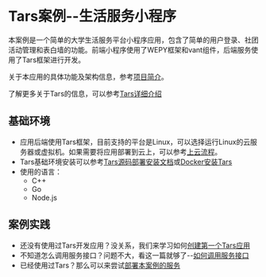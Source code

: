 # Tars案例--生活服务小程序

本案例是一个简单的大学生活服务平台小程序应用，包含了简单的用户登录、社团活动管理和表白墙的功能。前端小程序使用了WEPY框架和vant组件，后端服务使用了Tars框架进行开发。

关于本应用的具体功能及架构信息，参考[项目简介](/docs/Introduction.md)。

了解更多关于Tars的信息，可以参考[Tars详细介绍](https://github.com/TarsCloud/Tars/blob/master/README.zh.md)

## 基础环境
* 应用后端使用Tars框架，目前支持的平台是Linux，可以选择运行Linux的云服务器或虚拟机。如果需要将应用部署到云上，可以参考[上云流程](/docs/CloudMigration.md)。
* Tars基础环境安装可以参考[Tars源码部署安装文档](https://tarscloud.github.io/TarsDocs/rumen/an-zhuang/)或[Docker安装Tars](https://tarscloud.github.io/TarsDocs/rumen/an-zhuang/docker.html)
* 使用的语言：
    * C++
    * Go
    * Node.js

## 案例实践
- 还没有使用过Tars开发应用？没关系，我们来学习如何[创建第一个Tars应用](/docs/QuickStart.md)
- 不知道怎么调用服务接口？问题不大，看这一篇就够了--[如何调用服务接口](/docs/HowToUseRPC.md)
- 已经使用过Tars？那么可以来尝试[部署本案例的服务](/docs/DeployDemo.md)

<!-- ## 目录
## <a id="tarsgo-installation"></a> Tars Go安装
### <a id="install-go"></a>Go环境安装
https://golang.org/doc/install  下载其中：Linux  X86 64位版本

Go下载和解压
- 下载go1.13.1.linux-amd64.tar.gz 

```sh
wget https://dl.google.com/go/go1.13.1.linux-amd64.tar.gz
```

- 然后：
```sh
mkdir -p /usr/local/go
cd /usr/local
tar -C /usr/local -xzf go1.13.1.linux-amd64.tar.gz
```


配置环境变量
- 在/etc/profile中，增加：
```vim
export PATH=$PATH:/usr/local/go/bin 
export GOPATH=$HOME/go 
export GOROOT=/usr/local/go
```
- 然后保存，并执行
```sh
source /etc/profile
```

### <a id="install-tarsgo"></a> 安装Tars Go

使用如下命令安装Tars Go
```sh
go get github.com/TarsCloud/TarsGo/tars
```

编译tars协议转Golang的脚本工具
```sh
cd $GOPATH/src/github.com/TarsCloud/TarsGo/tars/tools/tars2go && go build . 
cp tars2go $GOPATH/bin/
``` -->

<!-- ## <a id="main-chapter-4"></a> 后端服务代码下载和编译

Fork 如下Git链接（后续会合入Tars主要分支）

https://github.com/qiuxin/MessageWallServer

https://github.com/qiuxin/UserInfoServer

https://github.com/qiuxin/ClubActivityServer


```sh
mkdir -p /root/go/src/
```

然后进入/root/go/src/目录，将如上代码下载到该目录：

```sh
git clone https://github.com/qiuxin/MessageWallServer

git clone https://github.com/qiuxin/UserInfoServer

git clone https://github.com/qiuxin/ClubActivityServer
```

分别进入ClubActivityServer，MessageWallServer，UserInfoServer目录，执行`make tar`.

可以看到在三个目录下，分别生成ClubActivityServer.tgz，MessageWallServer.tgz， UserInfoServer.tgz三个文件。  -->





<!-- ## <a id="main-chapter-4"></a> 后端服务通过Tars部署
将生成的ClubActivityServer.tgz，MessageWallServer.tgz， UserInfoServer.tgz三个文件传到本地电脑上，进行部署。

部署时候，需要使用的参数如下：

| 部署服务      | 应用名称     | 服务名称     | Obj名称     | 服务类型     |模板     |
| ---------- | :-----------:  | :-----------: |:-----------: |:-----------: |:-----------: |
| UserInfoServery     | LifeService    | UserInfoServer     |UserInfoServiceObj     |Tars Go     |默认模板     |
| ClubActivityServer     | LifeService     | ClubActivityServer     |ClubActivityManagerObj     |Tars Go     |默认模板     |
| MessageWallServer     | LifeService     | MessageWallServer     |MessageWallObj     |Tars Go     |默认模板     |


通过“运维管理”界面进行部署，以UserInfoServer为例部署填写参数如下，其余服务发布按照上表修改参数即可。
![image](/ReadMePicture/ServiceDeploy.png)

部署完成之后， 在“服务管理” 下面的“发布管理”中上传发布包，进行发布。
![image](/ReadMePicture/ServiceDistribution.png)

发布成功之后，可以看到如下界面：
![image](/ReadMePicture/OneServiceDeployAndDisSuccessful.png)

以此类推，同样的方法，发布另外2个服务。发布完成之后，效果如下图：
![image](/ReadMePicture/MultipleServiceDeployAndDisSuccessful.png) -->
